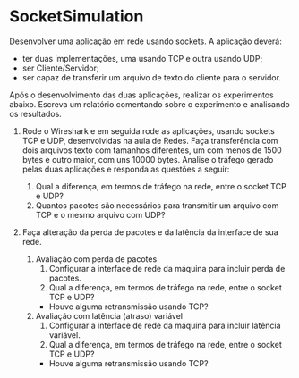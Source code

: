 # SocketSimulation

Desenvolver uma aplicação em rede usando sockets. A aplicação deverá:

+ ter duas implementações, uma usando TCP e outra usando UDP;
+ ser Cliente/Servidor;
+ ser capaz de transferir um arquivo de texto do cliente para o servidor.
 
Após o desenvolvimento das duas aplicações, realizar os experimentos abaixo. Escreva
um relatório comentando sobre o experimento e analisando os resultados.

1. Rode o Wireshark e em seguida rode as aplicações, usando sockets TCP e UDP, desenvolvidas na aula de Redes. Faça transferência com dois arquivos texto com tamanhos diferentes, um com menos de 1500 bytes e outro maior, com uns 10000 bytes. Analise o tráfego gerado pelas duas aplicações e responda as questões a seguir:
   1. Qual a diferença, em termos de tráfego na rede, entre o socket TCP e UDP?
   2. Quantos pacotes são necessários para transmitir um arquivo com TCP e o mesmo arquivo com UDP?

1. Faça alteração da perda de pacotes e da latência da interface de sua rede.
    1. Avaliação com perda de pacotes
        1. Configurar a interface de rede da máquina para incluir perda de pacotes.
        2. Qual a diferença, em termos de tráfego na rede, entre o socket TCP e UDP? 
        + Houve alguma retransmissão usando TCP?
    2. Avaliação com latência (atraso) variável
        1. Configurar a interface de rede da máquina para incluir latência variável.
        2. Qual a diferença, em termos de tráfego na rede, entre o socket TCP e UDP?
        + Houve alguma retransmissão usando TCP?
